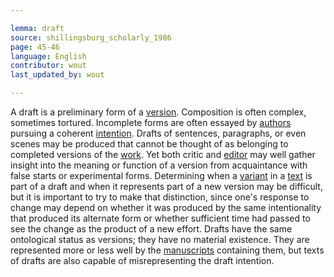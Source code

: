 ```yaml
---

lemma: draft
source: shillingsburg_scholarly_1986
page: 45-46
language: English
contributor: wout
last_updated_by: wout

---
```


A draft is a preliminary form of a [version](version.html). Composition is often complex, sometimes tortured. Incomplete forms are often essayed by [authors](author.html) pursuing a coherent [intention](intentionality.html). Drafts of sentences, paragraphs, or even scenes may be produced that cannot be thought of as belonging to completed versions of the [work](work.html). Yet both critic and [editor](editorScholarly.html) may well gather insight into the meaning or function of a version from acquaintance with false starts or experimental forms. Determining when a [variant](variant.html) in a [text](text.html) is part of a draft and when it represents part of a new version may be difficult, but it is important to try to make that distinction, since one's response to change may depend on whether it was produced by the same intentionality that produced its alternate form or whether sufficient time had passed to see the change as the product of a new effort. Drafts have the same ontological status as versions; they have no material existence. They are represented more or less well by the [manuscripts](manuscript.html) containing them, but texts of drafts are also capable of misrepresenting the draft intention.
